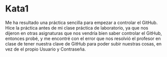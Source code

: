 # Kata1
Me ha resultado una práctica sencilla para empezar a controlar el GitHub.
Hice la práctica antes de mi clase práctica de laboratorio, ya que nos dijeron en otras asignaturas que nos vendría bien saber controlar el GitHub, entonces probé, y me encontré con el error que nos resolvió el profesor en clase de tener nuestra clave de GitHub para poder subir nuestras cosas, en vez de el propio Usuario y Contraseña.
